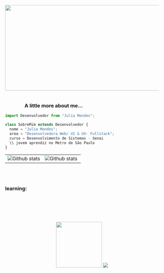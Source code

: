 
<table>
  <tr>
    <img align='center' src= "https://i.pinimg.com/originals/94/b2/1a/94b21a17d8a954aee4e7228457d52729.gif" width="600" height="280">
  </tr>
</table>



### <img width="60"> A little more about me...

```js
import Desenvolvedor from "Julia Mendes";

class SobreMim extends Desenvolvedor {
  nome = "Julia Mendes";
  area = "Desenvolvedora Web/ UI & UX- Fullstack";
  curso = Desenvolvimento de Sistemas - Senai
  \\ jovem aprendiz no Metro de São Paulo
}


```
<table>
  <tr>
    <td>
     <img align="center" src="https://github-readme-stats.vercel.app/api?username=juliaamendes&show_icons=true&theme=transparent" alt="Github stats" />
      </td>
    <td>
<img align="left" src="https://github-readme-stats.vercel.app/api/top-langs/?username=juliaamendes&theme=dark&hide_&include_all_commits=true&count_private=true&layout=compact" alt="Github stats" />
  </td>
  </tr>
</table><br/>
</table><br/>

### learning: 

<div align="center" style="display: inline_block"><br/>
   <img align="center" alt="" src="https://img.shields.io/badge/Java-ED8B00?style=for-the-badge&logo=openjdk&logoColor=white"/>
    <img align="center" alt="" src="https://img.shields.io/badge/HTML5-E34F26?style=for-the-badge&logo=html5&logoColor=white"/>
    <img align="center" alt="" src="https://img.shields.io/badge/CSS3-1572B6?style=for-the-badge&logo=css3&logoColor=white"/>
    <img align="center" alt="" src="https://img.shields.io/badge/GIT-E44C30?style=for-the-badge&logo=git&logoColor=white"/>
    <img align="center" alt="" src="https://img.shields.io/badge/MySQL-005C84?style=for-the-badge&logo=mysql&logoColor=white"/>
    <img align="center" alt="" src="https://img.shields.io/badge/JavaScript-FFD700?style=for-the-badge&logo=javascript&logoColor=white"/>
    <img align="center" alt="" src="https://img.shields.io/badge/Python-4682B4?style=for-the-badge&logo=python&logoColor=white"/>
    
  
</div>

<br/>

<br>
<footer>
<p align="center" >   
  <img src="https://www.gifcen.com/wp-content/uploads/2022/09/png-gif-1.gif" width="150px">
  <img src="https://profile-counter.glitch.me/juliaamendes/count.svg" />  
</p>
</footer>
